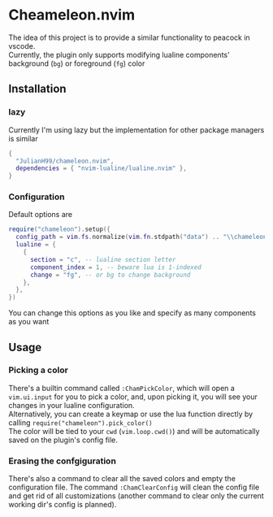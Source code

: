 # Cheameleon.nvim


The idea of this project is to provide a similar functionality to peacock in
vscode.  
Currently, the plugin only supports modifying lualine components' background (`bg`) or foreground (`fg`) color


## Installation

### lazy
Currently I'm using lazy but the implementation for other package managers is
similar
```lua
{ 
  "JulianH99/chameleon.nvim", 
  dependencies = { "nvim-lualine/lualine.nvim" },
}
```

### Configuration
Default options are

```lua
require("chameleon").setup({
  config_path = vim.fs.normalize(vim.fn.stdpath("data") .. "\\chameleon.json"),
  lualine = {
    { 
      section = "c", -- lualine section letter
      component_index = 1, -- beware lua is 1-indexed
      change = "fg", -- or bg to change background 
    },
  },
})
```
You can change this options as you like and specify as many components as you
want

## Usage

### Picking a color

There's a builtin command called `:ChamPickColor`, which will open a `vim.ui.input`
for you to pick a color, and, upon picking it, you will see your changes in your
lualine configuration.  
Alternatively, you can create a keymap or use the lua function directly by
calling `require("chameleon").pick_color()`  
The color will be tied to your `cwd` (`vim.loop.cwd()`) and will be
automatically saved on the plugin's config file.

### Erasing the confgiguration
There's also a command to clear all the saved colors and empty the configuration 
file. The command `:ChamClearConfig` will clean the config file and get rid
of all customizations (another command to clear only the current working dir's
config is planned).
